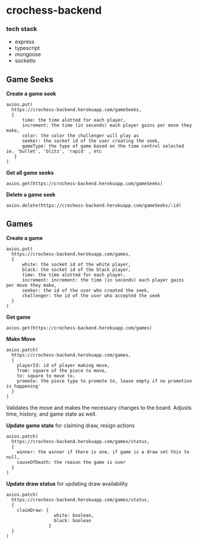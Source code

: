 # crochess-backend

### tech stack
- express 
- typescript
- mongoose
- socketio

## Game Seeks ##

**Create a game seek**
```
axios.put(
  https://crochess-backend.herokuapp.com/gameSeeks,
  {
      time: the time alotted for each player,
      increment: the time (in seconds) each player gains per move they make,
      color: the color the challenger will play as
      seeker: the socket id of the user creating the seek,
      gameType: the type of game based on the time control selected ie. 'bullet', 'blitz', 'rapid' , etc
   }
)
```

**Get all game seeks**
```
axios.get(https://crochess-backend.herokuapp.com/gameSeeks)
```

**Delete a game seek**
```
axios.delete(https://crochess-backend.herokuapp.com/gameSeeks/:id)
```

## Games

**Create a game**
```
axios.put(
  https://crochess-backend.herokuapp.com/games,
  {
      white: the socket id of the white player,
      black: the socket id of the black player,
      time: the time alotted for each player,
      increment: increment: the time (in seconds) each player gains per move they make,
      seeker: the id of the user who created the seek,
      challenger: the id of the user who accepted the seek
  }
)
  ```
  
  **Get game**
  ```
  axios.get(https://crochess-backend.herokuapp.com/games)
  ```
  
  **Make Move**
  ```
  axios.patch(
    https://crochess-backend.herokuapp.com/games,
    {
      playerId: id of player making move,
      from: square of the piece to move,
      to: square to move to,
      promote: the piece type to promote to, leave empty if no promotion is happening'
    }
  )
  ```
  Validates the move and makes the necessary changes to the board. Adjusts time, history, and game state as well. 
  
  **Update game state**
  for claiming draw, resign actions
  ```
  axios.patch(
    https://crochess-backend.herokuapp.com/games/status,
    {
      winner: the winner if there is one, if game is a draw set this to null,
      causeOfDeath: the reason the game is over
    }
  )
  ```
  
  **Update draw status**
  for updating draw availability
  ```
  axios.patch(
    https://crochess-backend.herokuapp.com/games/status,
    {
      claimDraw: {
                    white: boolean,
                    black: boolean
                  }
    }
  )
  ```
  
    
